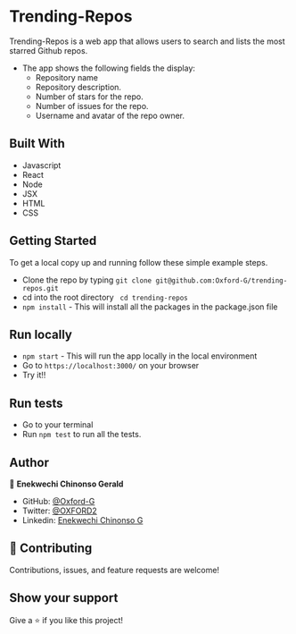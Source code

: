 
# Trending-Repos

Trending-Repos is a web app that allows users to search and lists the most starred Github 
repos.

- The app shows the following fields the display:
    - Repository name
    - Repository description.
    - Number of stars for the repo.
    - Number of issues for the repo.
    - Username and avatar of the repo owner.

## Built With

- Javascript
- React
- Node
- JSX
- HTML
- CSS

## Getting Started

To get a local copy up and running follow these simple example steps.

- Clone the repo by typing `git clone git@github.com:Oxford-G/trending-repos.git`
- cd into the root directory ` cd trending-repos`
- `npm install` - This will install all the packages in the package.json file

## Run locally

- `npm start` - This will run the app locally in the local environment
- Go to `https://localhost:3000/` on your browser
- Try it!!

## Run tests

- Go to your terminal
- Run `npm test` to run all the tests.

## Author

👤 **Enekwechi Chinonso Gerald**

- GitHub: [@Oxford-G](https://github.com/Oxford-G)
- Twitter: [@OXFORD2](https://twitter.com/OXFOXD2)
- Linkedin: [Enekwechi Chinonso G](https://www.linkedin.com/in/chinonso-enekwechi)

## 🤝 Contributing

Contributions, issues, and feature requests are welcome!

## Show your support

Give a ⭐️ if you like this project!
